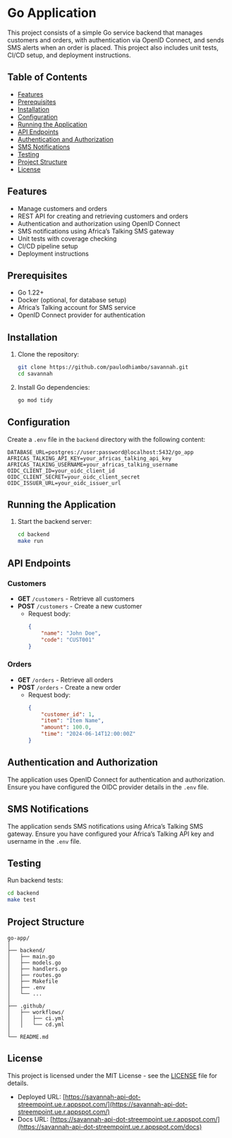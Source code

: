 # Go Application

This project consists of a simple Go service backend that manages customers and orders, with authentication via OpenID Connect, and sends SMS alerts when an order is placed. This project also includes unit tests, CI/CD setup, and deployment instructions.

## Table of Contents

- [Features](#features)
- [Prerequisites](#prerequisites)
- [Installation](#installation)
- [Configuration](#configuration)
- [Running the Application](#running-the-application)
- [API Endpoints](#api-endpoints)
- [Authentication and Authorization](#authentication-and-authorization)
- [SMS Notifications](#sms-notifications)
- [Testing](#testing)
- [Project Structure](#project-structure)
- [License](#license)

## Features

- Manage customers and orders
- REST API for creating and retrieving customers and orders
- Authentication and authorization using OpenID Connect
- SMS notifications using Africa’s Talking SMS gateway
- Unit tests with coverage checking
- CI/CD pipeline setup
- Deployment instructions

## Prerequisites

- Go 1.22+
- Docker (optional, for database setup)
- Africa’s Talking account for SMS service
- OpenID Connect provider for authentication

## Installation

1. Clone the repository:
    ```bash
    git clone https://github.com/paulodhiambo/savannah.git
    cd savannah
    ```

2. Install Go dependencies:
    ```bash
    go mod tidy
    ```

## Configuration

Create a `.env` file in the `backend` directory with the following content:
```env
DATABASE_URL=postgres://user:password@localhost:5432/go_app
AFRICAS_TALKING_API_KEY=your_africas_talking_api_key
AFRICAS_TALKING_USERNAME=your_africas_talking_username
OIDC_CLIENT_ID=your_oidc_client_id
OIDC_CLIENT_SECRET=your_oidc_client_secret
OIDC_ISSUER_URL=your_oidc_issuer_url
```

## Running the Application

1. Start the backend server:
    ```bash
    cd backend
    make run
    ```

## API Endpoints

### Customers
- **GET** `/customers` - Retrieve all customers
- **POST** `/customers` - Create a new customer
   - Request body:
       ```json
       {
           "name": "John Doe",
           "code": "CUST001"
       }
       ```

### Orders
- **GET** `/orders` - Retrieve all orders
- **POST** `/orders` - Create a new order
   - Request body:
       ```json
       {
           "customer_id": 1,
           "item": "Item Name",
           "amount": 100.0,
           "time": "2024-06-14T12:00:00Z"
       }
       ```

## Authentication and Authorization

The application uses OpenID Connect for authentication and authorization. Ensure you have configured the OIDC provider details in the `.env` file.

## SMS Notifications

The application sends SMS notifications using Africa’s Talking SMS gateway. Ensure you have configured your Africa’s Talking API key and username in the `.env` file.

## Testing

Run backend tests:
```bash
cd backend
make test
```

## Project Structure

```
go-app/
│
├── backend/
│   ├── main.go
│   ├── models.go
│   ├── handlers.go
│   ├── routes.go
│   ├── Makefile
│   ├── .env
│   └── ...
│
├── .github/
│   ├── workflows/
│   │   ├── ci.yml
│   │   └── cd.yml
│
└── README.md
```

## License

This project is licensed under the MIT License - see the [LICENSE](LICENSE) file for details.

- Deployed URL: [https://savannah-api-dot-streempoint.ue.r.appspot.com/](https://savannah-api-dot-streempoint.ue.r.appspot.com/)
- Docs URL: [https://savannah-api-dot-streempoint.ue.r.appspot.com/](https://savannah-api-dot-streempoint.ue.r.appspot.com/docs)
